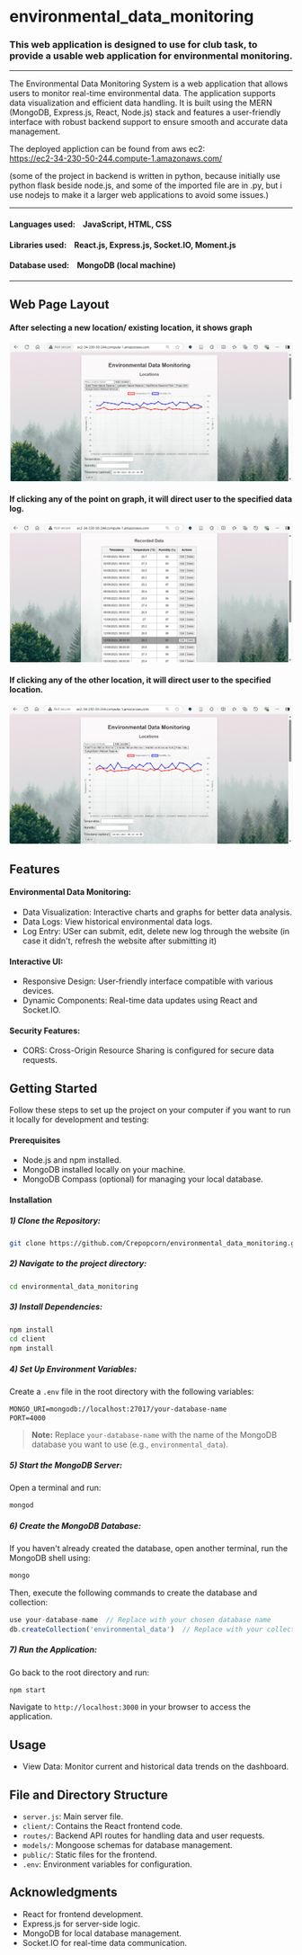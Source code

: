 # environmental_data_monitoring


### This web application is designed to use for club task, to provide a usable web application for environmental monitoring.

---

The Environmental Data Monitoring System is a web application that allows users to monitor real-time environmental data. The application supports data visualization and efficient data handling. It is built using the MERN (MongoDB, Express.js, React, Node.js) stack and features a user-friendly interface with robust backend support to ensure smooth and accurate data management.

The deployed appliction can be found from aws ec2: <br/>
https://ec2-34-230-50-244.compute-1.amazonaws.com/

(some of the project in backend is written in python, because initially use python flask beside node.js, and some of the imported file are in .py, but i use nodejs to make it a larger web applications to avoid some issues.)

---

#### Languages used: &ensp; JavaScript, HTML, CSS
#### Libraries used: &ensp; React.js, Express.js, Socket.IO, Moment.js
#### Database used: &ensp; MongoDB (local machine)

---

## Web Page Layout

#### After selecting a new location/ existing location, it shows graph
![env_page_1](https://github.com/Crepopcorn/environmental_data_monitoring/blob/main/images/env1.jpg)

#### If clicking any of the point on graph, it will direct user to the specified data log.
![env_page_2](https://github.com/Crepopcorn/environmental_data_monitoring/blob/main/images/env2.jpg)

#### If clicking any of the other location, it will direct user to the specified location.
![env_page_3](https://github.com/Crepopcorn/environmental_data_monitoring/blob/main/images/env3.jpg)
## Features


#### Environmental Data Monitoring:
- Data Visualization: Interactive charts and graphs for better data analysis.
- Data Logs: View historical environmental data logs.
- Log Entry: USer can submit, edit, delete new log through the website (in case it didn't, refresh the website after submitting it)

#### Interactive UI:
- Responsive Design: User-friendly interface compatible with various devices.
- Dynamic Components: Real-time data updates using React and Socket.IO.

#### Security Features:
- CORS: Cross-Origin Resource Sharing is configured for secure data requests.

## Getting Started

Follow these steps to set up the project on your computer if you want to run it locally for development and testing:

#### Prerequisites
- Node.js and npm installed.
- MongoDB installed locally on your machine.
- MongoDB Compass (optional) for managing your local database.

#### Installation
##### 1) Clone the Repository:

```bash
git clone https://github.com/Crepopcorn/environmental_data_monitoring.git
```

##### 2) Navigate to the project directory:

```bash
cd environmental_data_monitoring
```

##### 3) Install Dependencies:

```bash
npm install
cd client
npm install
```

##### 4) Set Up Environment Variables:

Create a `.env` file in the root directory with the following variables:

```
MONGO_URI=mongodb://localhost:27017/your-database-name
PORT=4000
```

> **Note:** Replace `your-database-name` with the name of the MongoDB database you want to use (e.g., `environmental_data`).

##### 5) Start the MongoDB Server:

Open a terminal and run:

```bash
mongod
```

##### 6) Create the MongoDB Database:

If you haven't already created the database, open another terminal, run the MongoDB shell using:

```bash
mongo
```

Then, execute the following commands to create the database and collection:

```javascript
use your-database-name  // Replace with your chosen database name
db.createCollection('environmental_data')  // Replace with your collection name if needed
```

##### 7) Run the Application:

Go back to the root directory and run:

```bash
npm start
```

Navigate to `http://localhost:3000` in your browser to access the application.

## Usage

- View Data: Monitor current and historical data trends on the dashboard.

## File and Directory Structure

- `server.js`: Main server file.
- `client/`: Contains the React frontend code.
- `routes/`: Backend API routes for handling data and user requests.
- `models/`: Mongoose schemas for database management.
- `public/`: Static files for the frontend.
- `.env`: Environment variables for configuration.

## Acknowledgments
- React for frontend development.
- Express.js for server-side logic.
- MongoDB for local database management.
- Socket.IO for real-time data communication.
